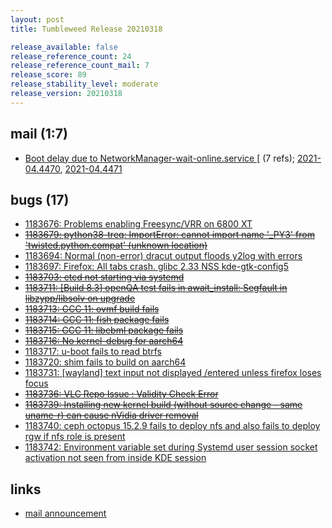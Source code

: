 ```yaml
---
layout: post
title: Tumbleweed Release 20210318

release_available: false
release_reference_count: 24
release_reference_count_mail: 7
release_score: 89
release_stability_level: moderate
release_version: 20210318
---
```


## mail (1:7)

- [Boot delay due to NetworkManager-wait-online.service \[](https://github.com/boombatower/tumbleweed-review/issues/10) (7 refs); [2021-04.4470](https://github.com/boombatower/tumbleweed-review/issues/10), [2021-04.4471](https://github.com/boombatower/tumbleweed-review/issues/10)

## bugs (17)

<!--more-->

- [1183676: Problems enabling Freesync/VRR on 6800 XT](https://bugzilla.opensuse.org/show_bug.cgi?id=1183676)
- ~~[1183679: python38-treq: ImportError: cannot import name '_PY3' from 'twisted.python.compat' (unknown location)](https://bugzilla.opensuse.org/show_bug.cgi?id=1183679)~~
- [1183694: Normal (non-error) dracut output floods y2log with errors](https://bugzilla.opensuse.org/show_bug.cgi?id=1183694)
- [1183697: Firefox: All tabs crash. glibc 2.33 NSS kde-gtk-config5](https://bugzilla.opensuse.org/show_bug.cgi?id=1183697)
- ~~[1183703: etcd not starting via systemd](https://bugzilla.opensuse.org/show_bug.cgi?id=1183703)~~
- ~~[1183711: \[Build 8.3\] openQA test fails in await_install: Segfault in libzypp/libsolv on upgrade](https://bugzilla.opensuse.org/show_bug.cgi?id=1183711)~~
- ~~[1183713: GCC 11: ovmf build fails](https://bugzilla.opensuse.org/show_bug.cgi?id=1183713)~~
- ~~[1183714: GCC 11: fish package fails](https://bugzilla.opensuse.org/show_bug.cgi?id=1183714)~~
- ~~[1183715: GCC 11: libebml package fails](https://bugzilla.opensuse.org/show_bug.cgi?id=1183715)~~
- ~~[1183716: No kernel-debug for aarch64](https://bugzilla.opensuse.org/show_bug.cgi?id=1183716)~~
- [1183717: u-boot fails to read btrfs](https://bugzilla.opensuse.org/show_bug.cgi?id=1183717)
- [1183720: shim fails to build on aarch64](https://bugzilla.opensuse.org/show_bug.cgi?id=1183720)
- [1183731: \[wayland\] text input not displayed /entered  unless firefox loses focus](https://bugzilla.opensuse.org/show_bug.cgi?id=1183731)
- ~~[1183736: VLC Repo Issue : Validity Check Error](https://bugzilla.opensuse.org/show_bug.cgi?id=1183736)~~
- ~~[1183739: Installing new kernel build (without source change - same uname-r) can cause nVidia driver removal](https://bugzilla.opensuse.org/show_bug.cgi?id=1183739)~~
- [1183740: ceph octopus 15.2.9 fails to deploy nfs and also fails to deploy rgw if nfs role is present](https://bugzilla.opensuse.org/show_bug.cgi?id=1183740)
- [1183742: Environment variable set during Systemd user session socket activation not seen from inside KDE session](https://bugzilla.opensuse.org/show_bug.cgi?id=1183742)



## links

- [mail announcement](https://github.com/boombatower/tumbleweed-review/issues/10)
